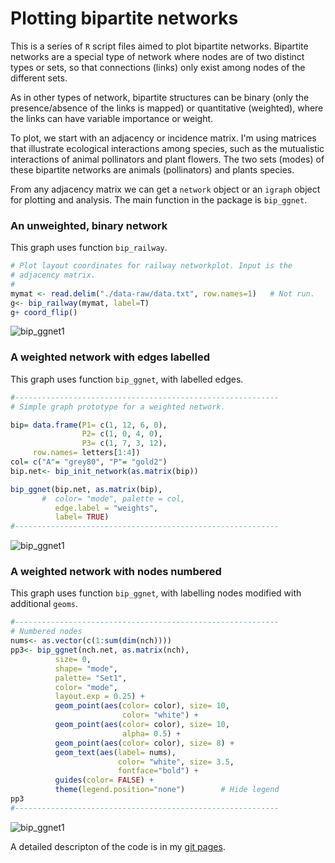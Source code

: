 Plotting bipartite networks
========================================================

This is a series of `R` script files aimed to plot bipartite networks. Bipartite networks are a special type of network where nodes are of two distinct types or sets, so that connections (links) only exist among nodes of the different sets.

As in other types of network, bipartite structures can be binary (only the presence/absence of the links is mapped) or quantitative (weighted), where the links can have variable importance or weight.

To plot, we start with an adjacency or incidence matrix. I'm using matrices that illustrate ecological interactions among species, such as the mutualistic interactions of animal pollinators and plant flowers. The two sets (modes) of these bipartite networks are animals (pollinators) and plants species.

From any adjacency matrix we can get a `network` object or an `igraph` object for plotting and analysis. The main function in the package is `bip_ggnet`.

### An unweighted, binary network

This graph uses function `bip_railway`.

```r
# Plot layout coordinates for railway networkplot. Input is the 
# adjacency matrix.
# 
mymat <- read.delim("./data-raw/data.txt", row.names=1)   # Not run.
g<- bip_railway(mymat, label=T)
g+ coord_flip()

```
![bip_ggnet1](http://pedroj.github.io/bipartite_plots/images/Rplot00.png)

### A weighted network with edges labelled

This graph uses function `bip_ggnet`, with labelled edges.

```r
#-----------------------------------------------------------
# Simple graph prototype for a weighted network.

bip= data.frame(P1= c(1, 12, 6, 0),
                P2= c(1, 0, 4, 0),
                P3= c(1, 7, 3, 12),
     row.names= letters[1:4])
col= c("A"= "grey80", "P"= "gold2")
bip.net<- bip_init_network(as.matrix(bip)) 

bip_ggnet(bip.net, as.matrix(bip), 
       #  color= "mode", palette = col, 
          edge.label = "weights",
          label= TRUE)
#-----------------------------------------------------------
```
![bip_ggnet1](http://pedroj.github.io/bipartite_plots/images/Rplot1.png)


### A weighted network with nodes numbered

This graph uses function `bip_ggnet`, with labelling nodes modified with additional `geoms`.

```r
#-----------------------------------------------------------
# Numbered nodes
nums<- as.vector(c(1:sum(dim(nch))))
pp3<- bip_ggnet(nch.net, as.matrix(nch),
          size= 0,
          shape= "mode", 
          palette= "Set1",
          color= "mode",
          layout.exp = 0.25) +
          geom_point(aes(color= color), size= 10, 
                         color= "white") +
          geom_point(aes(color= color), size= 10, 
                         alpha= 0.5) +
          geom_point(aes(color= color), size= 8) +
          geom_text(aes(label= nums), 
                        color= "white", size= 3.5, 
                        fontface="bold") + 
          guides(color= FALSE) +
          theme(legend.position="none")        # Hide legend
pp3
#-----------------------------------------------------------
```
![bip_ggnet1](http://pedroj.github.io/bipartite_plots/images/Rplot2.png)


A detailed descripton of the code is in my [git pages](http://pedroj.github.io/bipartite_plots/).



